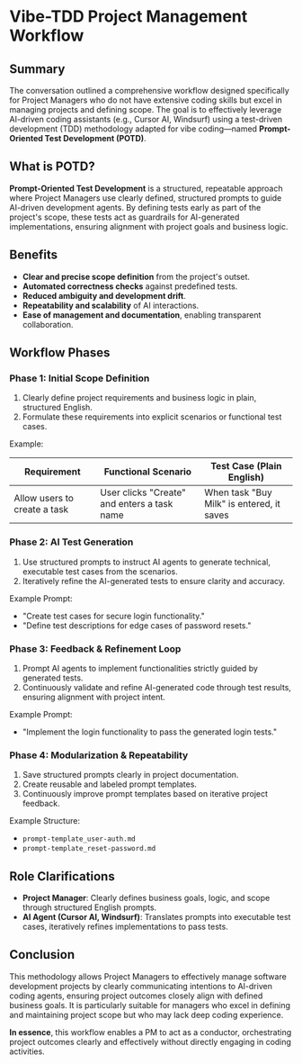 # Vibe-TDD Project Management Workflow

## Summary

The conversation outlined a comprehensive workflow designed specifically for Project Managers who do not have extensive coding skills but excel in managing projects and defining scope. The goal is to effectively leverage AI-driven coding assistants (e.g., Cursor AI, Windsurf) using a test-driven development (TDD) methodology adapted for vibe coding—named **Prompt-Oriented Test Development (POTD)**.

## What is POTD?

**Prompt-Oriented Test Development** is a structured, repeatable approach where Project Managers use clearly defined, structured prompts to guide AI-driven development agents. By defining tests early as part of the project's scope, these tests act as guardrails for AI-generated implementations, ensuring alignment with project goals and business logic.

## Benefits

* **Clear and precise scope definition** from the project's outset.
* **Automated correctness checks** against predefined tests.
* **Reduced ambiguity and development drift**.
* **Repeatability and scalability** of AI interactions.
* **Ease of management and documentation**, enabling transparent collaboration.

## Workflow Phases

### Phase 1: Initial Scope Definition

1. Clearly define project requirements and business logic in plain, structured English.
2. Formulate these requirements into explicit scenarios or functional test cases.

Example:

| Requirement                  | Functional Scenario                         | Test Case (Plain English)                 |
| ---------------------------- | ------------------------------------------- | ----------------------------------------- |
| Allow users to create a task | User clicks "Create" and enters a task name | When task "Buy Milk" is entered, it saves |

### Phase 2: AI Test Generation

1. Use structured prompts to instruct AI agents to generate technical, executable test cases from the scenarios.
2. Iteratively refine the AI-generated tests to ensure clarity and accuracy.

Example Prompt:

* "Create test cases for secure login functionality."
* "Define test descriptions for edge cases of password resets."

### Phase 3: Feedback & Refinement Loop

1. Prompt AI agents to implement functionalities strictly guided by generated tests.
2. Continuously validate and refine AI-generated code through test results, ensuring alignment with project intent.

Example Prompt:

* "Implement the login functionality to pass the generated login tests."

### Phase 4: Modularization & Repeatability

1. Save structured prompts clearly in project documentation.
2. Create reusable and labeled prompt templates.
3. Continuously improve prompt templates based on iterative project feedback.

Example Structure:

* `prompt-template_user-auth.md`
* `prompt-template_reset-password.md`

## Role Clarifications

* **Project Manager**: Clearly defines business goals, logic, and scope through structured English prompts.
* **AI Agent (Cursor AI, Windsurf)**: Translates prompts into executable test cases, iteratively refines implementations to pass tests.

## Conclusion

This methodology allows Project Managers to effectively manage software development projects by clearly communicating intentions to AI-driven coding agents, ensuring project outcomes closely align with defined business goals. It is particularly suitable for managers who excel in defining and maintaining project scope but who may lack deep coding experience.

**In essence**, this workflow enables a PM to act as a conductor, orchestrating project outcomes clearly and effectively without directly engaging in coding activities.

